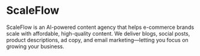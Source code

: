 # ScaleFlow
ScaleFlow is an AI-powered content agency that helps e-commerce brands scale with affordable, high-quality content. We deliver blogs, social posts, product descriptions, ad copy, and email marketing—letting you focus on growing your business.
